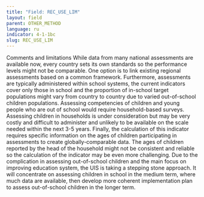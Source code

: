 ```yaml
---
title: "Field: REC_USE_LIM"
layout: field
parent: OTHER_METHOD
language: ru
indicator: 4-1-1bc
slug: REC_USE_LIM
---
```

Comments and limitations
While data from many national assessments are available now, every country sets its own standards so the performance levels might not be comparable. One option is to link existing regional assessments based on a common framework. Furthermore, assessments are typically administered within school systems, the current indicators cover only those in school and the proportion of in-school target populations might vary from country to country due to varied out-of-school children populations. Assessing competencies of children and young people who are out of school would require household-based surveys. Assessing children in households is under consideration but may be very costly and difficult to administer and unlikely to be available on the scale needed within the next 3-5 years. Finally, the calculation of this indicator requires specific information on the ages of children participating in assessments to create globally-comparable data. The ages of children reported by the head of the household might not be consistent and reliable so the calculation of the indicator may be even more challenging. Due to the complication in assessing out-of-school children and the main focus on improving education system, the UIS is taking a stepping stone approach. It will concentrate on assessing children in school in the medium term, where much data are available, then develop more coherent implementation plan to assess out-of-school children in the longer term.